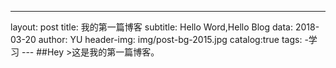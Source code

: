 ---
layout:   post
title:    我的第一篇博客
subtitle: Hello Word,Hello Blog
data:     2018-03-20
author:   YU
header-img: img/post-bg-2015.jpg
catalog:true
tags:
    -学习
    ---
    ##Hey
    >这是我的第一篇博客。
    
